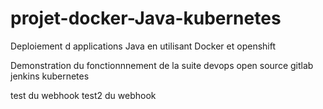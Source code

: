 # projet-docker-Java-kubernetes
Deploiement d applications Java en utilisant Docker et openshift

Demonstration du fonctionnnement de la suite devops open source gitlab jenkins kubernetes

test du webhook test2 du webhook
